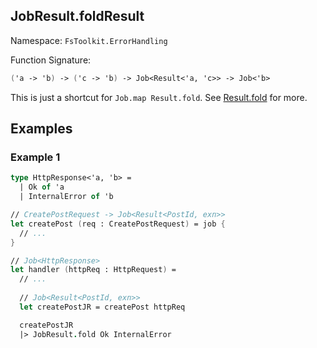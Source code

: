 ## JobResult.foldResult

Namespace: `FsToolkit.ErrorHandling`

Function Signature:

```fsharp
('a -> 'b) -> ('c -> 'b) -> Job<Result<'a, 'c>> -> Job<'b>
```

This is just a shortcut for `Job.map Result.fold`. See [Result.fold](../result/fold.md) for more.

## Examples

### Example 1

```fsharp
type HttpResponse<'a, 'b> =
  | Ok of 'a
  | InternalError of 'b

// CreatePostRequest -> Job<Result<PostId, exn>>
let createPost (req : CreatePostRequest) = job {
  // ...
}

// Job<HttpResponse>
let handler (httpReq : HttpRequest) = 
  // ... 
  
  // Job<Result<PostId, exn>>
  let createPostJR = createPost httpReq

  createPostJR
  |> JobResult.fold Ok InternalError
```
